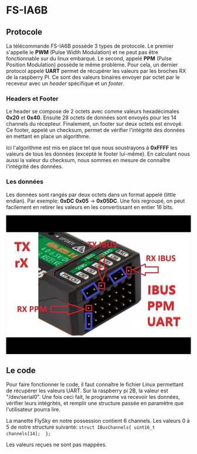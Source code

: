# FS-IA6B
## Protocole
La télécommande FS-IA6B possède 3 types de protocole. Le premier s'appelle le **PWM** (Pulse Width Modulation) et ne peut pas être fonctionnable sur du linux embarqué. Le second, appelé **PPM** (Pulse Position Modulation) possède le même problème. Pour cela, un dernier protocol appelé **UART** permet de récupérer les valeurs par les broches RX de la raspberry PI. Ce sont des valeurs binaires envoyer par octet par le receveur avec un *header* spécifique et un *footer*.

### Headers et Footer
Le header se compose de 2 octets avec comme valeurs hexadécimales **0x20** et **0x40**. Ensuite 28 octets de données sont envoyés pour les 14 channels du récepteur. Finalement, un footer sur deux octets est envoyé. Ce footer, appelé un checksum, permet de vérifier l'intégrité des données en mettant en place un algorithme. 

Ici l'algorithme est mis en place tel que nous soustrayons à **0xFFFF** les valeurs de tous les données (excepté le footer lui-même). En calculant nous aussi la valeur du checksum, nous sommes en mesure de connaître l'intégrité des données.

### Les données
Les données sont rangés par deux octets dans un format appelé (little endian). Par exemple: **0xDC** **0x05** -> **0x05DC**.
Une fois regroupé, on peut facilement en retirer les valeurs en les convertissant en entier 16 bits.

![](assets/uart_fs_ia6b.jpg)

## Le code

Pour faire fonctionner le code, il faut connaître le fichier Linux permettant de récupérer les valeurs UART. Sur la raspberry pi 2B, la valeur est "/dev/serial0".
Une fois ceci fait, le programme va recevoir les données, vérifier leurs intégrités, et remplir une structure passée en paramètre que l'utilisateur pourra lire.

La manette FlySky en notre possession contient 6 channels. Les valeurs 0 à 5 de notre structure suivante:
`
struct IBusChannels{
    uint16_t channels[14]; 
};
`

Les valeurs reçues ne sont pas mappées. 